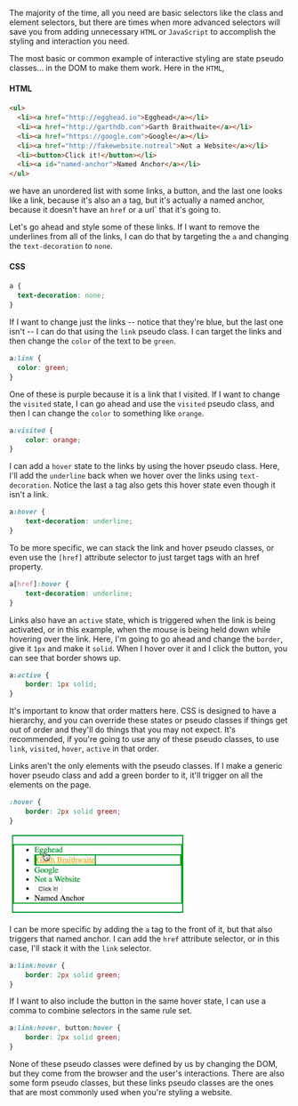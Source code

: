The majority of the time, all you need are basic selectors like the class and element selectors, but there are times when more advanced selectors will save you from adding unnecessary `HTML` or `JavaScript` to accomplish the styling and interaction you need.

The most basic or common example of interactive styling are state pseudo classes... in the DOM to make them work. Here in the `HTML`, 

#### HTML
```HTML
<ul>
  <li><a href="http://egghead.io">Egghead</a></li>
  <li><a href="http://garthdb.com">Garth Braithwaite</a></li>
  <li><a href="https://google.com">Google</a></li>
  <li><a href="http://fakewebsite.notreal">Not a Website</a></li>
  <li><button>Click it!</button></li>
  <li><a id="named-anchor">Named Anchor</a></li>
</ul>
```

we have an unordered list with some links, a button, and the last one looks like a link, because it's also an a tag, but it's actually a named anchor, because it doesn't have an `href` or a url` that it's going to.

Let's go ahead and style some of these links. If I want to remove the underlines from all of the links, I can do that by targeting the `a` and changing the `text-decoration` to `none`. 

#### CSS
```css
a {
  text-decoration: none;
}
```

If I want to change just the links -- notice that they're blue, but the last one isn't -- I can do that using the `link` pseudo class. I can target the links and then change the `color` of the text to be `green`.


```css
a:link {
  color: green;
}
```

One of these is purple because it is a link that I visited. If I want to change the `visited` state, I can go ahead and use the `visited` pseudo class, and then I can change the `color` to something like `orange`.

```css
a:visited {
    color: orange;
}
```

I can add a `hover` state to the links by using the hover pseudo class. Here, I'll add the `underline` back when we hover over the links using `text-decoration`. Notice the last a tag also gets this hover state even though it isn't a link. 

```css
a:hover {
    text-decoration: underline;
}
```

To be more specific, we can stack the link and hover pseudo classes, or even use the `[href]` attribute selector to just target tags with an href property.

```css
a[href]:hover {
    text-decoration: underline;
}
```

Links also have an `active` state, which is triggered when the link is being activated, or in this example, when the mouse is being held down while hovering over the link. Here, I'm going to go ahead and change the `border`, give it `1px` and make it `solid`. When I hover over it and I click the button, you can see that border shows up.

```css
a:active {
    border: 1px solid;
}
```

It's important to know that order matters here. CSS is designed to have a hierarchy, and you can override these states or pseudo classes if things get out of order and they'll do things that you may not expect. It's recommended, if you're going to use any of these pseudo classes, to use `link`, `visited`, `hover`, `active` in that order.

Links aren't the only elements with the pseudo classes. If I make a generic hover pseudo class and add a green border to it, it'll trigger on all the elements on the page. 

```css
:hover {
    border: 2px solid green;
}
```

![green border](../images/css-identify-interactive-html-elements-with-css-link-pseudo-classes-green-border.png)

I can be more specific by adding the `a` tag to the front of it, but that also triggers that named anchor. I can add the `href` attribute selector, or in this case, I'll stack it with the `link` selector.

```css
a:link:hover {
    border: 2px solid green;
}
```

If I want to also include the button in the same hover state, I can use a comma to combine selectors in the same rule set.

```css
a:link:hover, button:hover {
    border: 2px solid green;
}
```

None of these pseudo classes were defined by us by changing the DOM, but they come from the browser and the user's interactions. There are also some form pseudo classes, but these links pseudo classes are the ones that are most commonly used when you're styling a website.